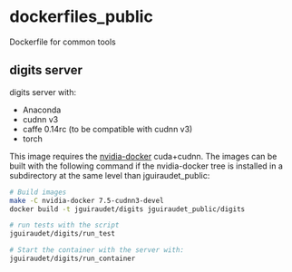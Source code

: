 # dockerfiles_public
Dockerfile for common tools

## digits server

digits server with:
* Anaconda
* cudnn v3
* caffe 0.14rc (to be compatible with cudnn v3)
* torch

This image requires the [nvidia-docker](https://github.com/NVIDIA/nvidia-docker) cuda+cudnn. The images can be built with the following command if the nvidia-docker tree is installed in a subdirectory at the same level than jguiraudet_public:
```bash
# Build images
make -C nvidia-docker 7.5-cudnn3-devel
docker build -t jguiraudet/digits jguiraudet_public/digits

# run tests with the script
jguiraudet/digits/run_test

# Start the container with the server with:
jguiraudet/digits/run_container

```

